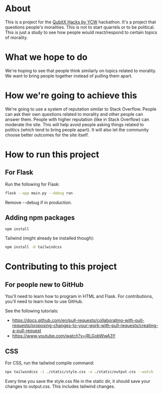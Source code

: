 # About
This is a project for the [QubitX Hacks by YCW](https://qubitx.devpost.com/) hackathon.
It's a project that questions people's moralities. This is not to start quarrels or to be political. 
This is just a study to see how people would react/respond to certain topics of morality.

# What we hope to do
We're hoping to see that people think similarly on topics related to morality.
We want to bring people together instead of pulling them apart.

# How we're going to achieve this
We're going to use a system of reputation similar to Stack Overflow.
People can ask their own questions related to morality and other people can 
answer them. People with higher reputation (like in Stack Overflow) can moderate the site.
This will help avoid people asking things related to politics (which tend to bring people apart).
It will also let the community choose better outcomes for the site itself.

# How to run this project

## For Flask
Run the following for Flask:
```bash
flask --app main.py --debug run
```
Remove --debug if in production.

## Adding npm packages

```bash
npm install
```

Tailwind (might already be installed though):
```bash
npm install -D tailwindcss
```

# Contributing to this project

## For people new to GitHub
You'll need to learn how to program in HTML and Flask. For contributions, you'll need
to learn how to use GitHub.

See the following tutorials:
- https://docs.github.com/en/pull-requests/collaborating-with-pull-requests/proposing-changes-to-your-work-with-pull-requests/creating-a-pull-request
- https://www.youtube.com/watch?v=jRLGobWwA3Y

## CSS
For CSS, run the tailwind compile command:

```bash
npx tailwindcss -i ./static/style.css -o ./static/output.css --watch
```

Every time you save the style.css file in the static dir,
it should save your changes to output.css. This includes tailwind changes.